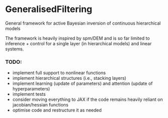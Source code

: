 # GeneralisedFiltering
General framework for active Bayesian inversion of continuous hierarchical models

The framework is heavily inspired by spm/DEM and is so far limited to inference + control for a single layer (in hierarchical models) and linear systems.


### TODO:
- implement full support to nonlinear functions
- implement hierarchical structures (i.e., stacking layers)
- implement learning (update of parameters) and attention (update of hyperparameters)
- implement tests
- consider moving everything to JAX if the code remains heavily reliant on jacobian/hessian functions
- optimise code and restructure it as needed
